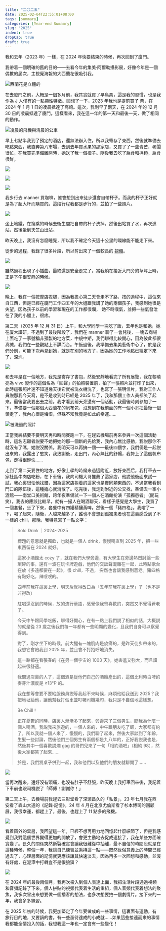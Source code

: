```yaml
---
title: "二〇二五"
date: 2025-02-04T22:55:01+08:00
tags: [summary]
categories: [Year-end Sumamry]
slug: "2025"
indent: true
dropCap: true
draft: true
---
```


我和去年（2023 年）一樣，在 2024 年快要結束的時候，再次回到了廈門。

我帶着一個明確的舊的目的——去看今年的集美·阿爾勒攝影展，好像今年是一個偶數的屆次，主視覺海報的大西蘭花很吸引我。

![](https://dawnblog-1300625500.cos.ap-guangzhou.myqcloud.com/images/202502042228747.jpg "西蘭花是立體的")

在去廈門之前，大概是一個多月前，我其實就買了早鳥票，這是我的習慣，也是我作為 J 人僅有的一點顯性特徵。回想了一下，2023 年我也是提前買了 [票](https://dawner.top/posts/jimeiarles-photography-exhibition-2023/)，在 2024 年 1 月 1 日的凌晨抵達了高崎。這次，我則早了兩天，在 2024 年的 12 月 30 日的凌晨抵達了廈門，這樣看來，我在這一年的第一天和最後一天，做了相同的動作。

![](https://dawnblog-1300625500.cos.ap-guangzhou.myqcloud.com/images/202502042240209.JPEG "凌晨的飛機與清晨的公車")

早上七點半我到了預定的酒店，還無法辦入住，所以我寄存了東西，然後就準備去吃點東西，我直奔第八市場，去到去年買水果的那家店，又買了了一些青芒，老闆很忙，在我買完準備離開時，她送了我一個橙子。隨後我去吃了扁食和拌麪，扁食很鮮。

![](https://dawnblog-1300625500.cos.ap-guangzhou.myqcloud.com/images/202502042242492.JPEG)

![](https://dawnblog-1300625500.cos.ap-guangzhou.myqcloud.com/images/202502042243867.JPEG)

![](https://dawnblog-1300625500.cos.ap-guangzhou.myqcloud.com/images/202502042243671.JPEG)

我步行去 manner 買咖啡，誰會想到出來徒步還會自帶杯子。而我的杯子正好就是為了超大杯而購買的。這段行程我都是步行的，並拍了一些照片。

![](https://dawnblog-1300625500.cos.ap-guangzhou.myqcloud.com/images/202502042243777.JPEG)

坐上地鐵，在換乘的時候去衞生間把自帶的杯子洗掉，然後出站買了水，再次進站，然後坐到天竺山出站。

昨天晚上，我沒有怎麼睡覺，所以我不確定今天這十公里的環線能不能走下來。

徒步的過程，我錄了很多片段，所以剪出來了一個較長的 [視頻](https://youtu.be/Uq4Q7OmPse4?si=z3lVDZxuhvdbHHW5)。

![](https://dawnblog-1300625500.cos.ap-guangzhou.myqcloud.com/images/202502042226938.png)

雖然過程出現了小插曲，最終還是安全走完了，當我躺在接近大門旁的草坪上時，正是下午很安靜的時候。

![](https://dawnblog-1300625500.cos.ap-guangzhou.myqcloud.com/images/202502042245081.JPEG)

晚上，我在一個按摩店捏腿，因為我擔心第二天會走不了路，按的過程中，這位來自江西，但是已經在廈門工作四五年的大姐跟我講了她的兩個孩子，我感到她很是失望，因為孩子以前的學習和現在的工作都很爛， 她不時嘆氣，並把一些氣發泄在了我的小腿上，很疼。

第二天（2025 年 12 月 31 日）上午，和大學同學一塊吃了飯，去年也是和她，她在廈大讀研，不過到了最後階段了，我們在 manner 聊了一會兒後，一塊去商場上面吃了一家號稱非預製的地方菜，中規中矩，我們聊得比較開心，因為彼此都很真誠，我們在一些觀點上不謀而合。午飯過後，我準備去集美藝術中心了，於是我們分別，可能下次再見到她，就是在別的地方了，因為她的工作地點已經定下來了，深圳。

![](https://dawnblog-1300625500.cos.ap-guangzhou.myqcloud.com/images/202502042246152.JPEG)

和去年是在一個地方，我先是寄存了書包，然後安靜地看完了所有展覽，我在黎曉亮為 vivo 製作的這個名為「回聲」的拍照裝置前，拍了一張照片並打印了出來，此時這張照片還不知道幾天後它就被洗衣機洗了，也寫了一張明信片，我對工作人員説那我今天寫，是不是收到時已經是 2025 年了，我和那個工作人員都笑了起來。最後當我要出去之前，我才看到前天旁邊有一個活動，我最後時刻參加了一下，準備要一個那個大西蘭花的帆布包，沒想到在我前面的有一個小哥把最後一個領走了，我內心很是悔恨，但殊不知我竟是如此的幸運……

![](https://dawnblog-1300625500.cos.ap-guangzhou.myqcloud.com/images/202502042247060.jpeg "被洗過的照片")

正當我糾結要不要明天再和時間賽跑一下，在趕去機場前再來參與一次這個活動時，這名志願者説要不她把她的那一個新的先給我，我內心無比感動，我説那你不就沒有了嗎，她説沒關係，我明天可以再搞一個——最後四個字，我們倆是一起説出來的，我露出了憨笑，我致謝後，走出門，內心無比的舒暢，我挎上了這個帆布包，走得很輕快……

走到了第二天要住的地方，好像上學的時候來過這附近，放好東西后，我打車去一家社區牛肉店吃粉，在下車後，我向司機大哥推薦了這家店，他説他後面來試一試，我心裏很怕他找錯，因為這家店挨着的這家也是賣同類東西的，不過當我看到門口的隊伍後，這種擔心就消散了。吃完後，我走到附近的公交找，準備去一家小酒館——南堂口美術館，跨年夜準備試一下一個人在酒館扮演「孤獨患者」（開玩笑），我去的應該比較早，就有一撮人在喝酒聊天，看樣子感覺是大學生，我買了一個套餐，坐了下來，套餐中有四罐精釀黃啤，然後一個「豬四格」，我嚐了一下，喝了起來，隨後，人越來越多了，誰也不會想到孤獨患者也在這裏感受到了不一樣的 chill，那晚，我特意寫了一點文字：

> Solo Drink ｜2024~2025
>
> 標題的意思就是獨飲，也就是一個人 drink，慢慢喝直到 2025 年，把一些東西留在 2024 就好。
>
> 這家小酒館太 cozy 了，就在我們大學旁邊，有大學生在旁邊熱烈討論一些瑣碎的事，還有一波在玩卡牌遊戲，他們的交談聲混雜在一起，此時點歌台在放《多遠都要在一起》，很 chill，不過， 突然也會讓我感到蒼老。豬四格有點好吃，辣嗖嗖的。
>
> 四年前我在這裏上學，明天后就得改口為「五年前我在裏上學」了（也不是非得改）
>
> 駐唱還沒到的時候，放的流行華語，感覺像我爸喜歡的，突然又不覺得蒼老了。
>
> 今天中午跟同學吃飯，聊得好開心，在有一點上我們説了相似的話，大概説的就是從 23 歲之後我們每一年都有一些明顯的變化，且我們自身可以察覺得到。
>
> 對了，剛才坐下的時候，前大腿有一塊肌肉是痠痛的，是昨天徒步帶來的，我想它會陪我到 2025 年，並且會不打招呼地消失。
>
> 這一路都在看張春的《在另一個宇宙的 1003 天》，她害羞又強大，而且讀起來很舒適。
>
> 我問過店裏的人了，這個酒是從他們自己的酒廠產出的，這個比利時白啤的麥芽汁濃度是 ≥13°P 的。
>
> 我在想等會要不要給服務員説等我起不來時候，麻煩他給我送到 2025？我把地址給他，讓他幫我打個車並叮囑司機幾句，我只是不自信地這樣想。
>
> Be Chill！
>
> 正在憂鬱的同時，店裏人漸漸多了起來，旁邊來了三個男生，問我為什麼一個人喝酒，我説我來旅遊的，一個人來的，中午跟朋友吃了飯，大家都有約了，所以我就一個人來了，慢慢的，我們聊了起來，然後大家談到了年齡，生髮一些討論，然後他們三個男生有兩個都是九八年的，正好我説我也是，然後其中一個喜歡説爛 gag 的哥們兒來了一句「相約酒吧」（相約 98），然後大家都笑了起來……
>
> 於是，我們將桌子併到一起，我和他們以及他們的朋友就聊開了……

![](https://dawnblog-1300625500.cos.ap-guangzhou.myqcloud.com/images/202502042240159.JPEG)

當再次醒來，還好沒有頭痛，也沒有肚子不舒服，昨天晚上我打車回來後，我記着下車前也跟司機説了「師傅！謝謝你！」

第二天上午，去機場前我趕去三影堂看了深瀨昌久的「私景」，23 年七月我在西安看了森山大道的《記錄·記憶》，24 年 4 月在北京尤倫斯看了杉本博司的回顧展，我很幸運，都趕上了。最後，也趕上了 11 點多的飛機。

![](https://dawnblog-1300625500.cos.ap-guangzhou.myqcloud.com/images/202502042250797.JPEG)

看着窗外的雲層，我回望這一年，已經不想再用力地回憶起什麼細節了，但是我感覺到我對這個世界變得更加的開放了，會更主動地去促成連接了，我在某些方面確實變了。長久的關係突然斷裂確實會讓我很難從中抽離，最不自信的時間段就是在這種時候，整個一年，我讓自己練習並秉持這一點——既然世俗意義上的時間已經過去了，心理層面的記憶就更應該讓其快速淡去，因為再多一次回想和感動，並沒有好處，在泥潭中打轉豈不是很狼狽？

![](https://dawnblog-1300625500.cos.ap-guangzhou.myqcloud.com/images/202502042252578.JPEG)

在 2024 年的最後兩個月，我再次投入到個人表達上面，我把生活片段通過視頻和音頻記錄了下來，個人拼貼的視頻代表着生活的重組，個人音頻代表着想法的聚焦，我多次冒出來想要做一個播客的想法，也多次想要拍一個劇情片。接下來的一年，我會多多練習。

在 2025 年初的時候，我更加堅定了今年要做成的一些事情，這裏面有運動，有旅行目的地，又要讀的書，有一些亟待達成的小成就……如果這些接連而來的事情我都能全情投入的話，我想我這一年也一定會有一些變化！
